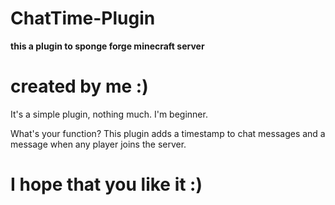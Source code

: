 # ChatTime-Plugin

**this a plugin to sponge forge minecraft server**

# created by me :)

It's a simple plugin, nothing much. I'm beginner.

What's your function?
This plugin adds a timestamp to chat messages and a message when any player joins the server.

# I hope that you like it :)
